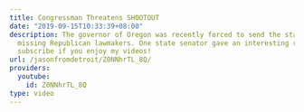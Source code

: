 ```yaml
---
title: Congressman Threatens SHOOTOUT
date: "2019-09-15T10:33:39+08:00"
description: The governor of Oregon was recently forced to send the state police after
  missing Republican lawmakers. One state senator gave an interesting response. Please
  subscribe if you enjoy my videos!
url: /jasonfromdetroit/Z0NNhrTL_8Q/
providers:
  youtube:
    id: Z0NNhrTL_8Q
type: video
---
```

